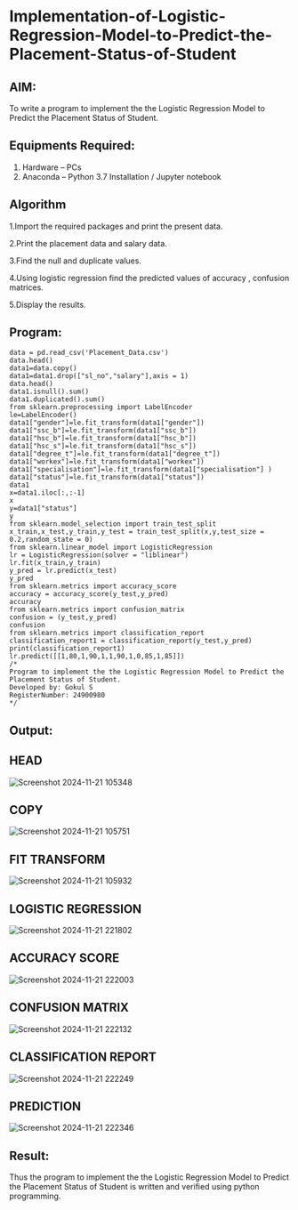 # Implementation-of-Logistic-Regression-Model-to-Predict-the-Placement-Status-of-Student

## AIM:
To write a program to implement the the Logistic Regression Model to Predict the Placement Status of Student.

## Equipments Required:
1. Hardware – PCs
2. Anaconda – Python 3.7 Installation / Jupyter notebook

## Algorithm
1.Import the required packages and print the present data.

2.Print the placement data and salary data.

3.Find the null and duplicate values.

4.Using logistic regression find the predicted values of accuracy , confusion matrices.

5.Display the results. 
  

## Program:
```import pandas as pd
data = pd.read_csv('Placement_Data.csv')
data.head()
data1=data.copy()
data1=data1.drop(["sl_no","salary"],axis = 1)
data.head()
data1.isnull().sum()
data1.duplicated().sum()
from sklearn.preprocessing import LabelEncoder
le=LabelEncoder()
data1["gender"]=le.fit_transform(data1["gender"])
data1["ssc_b"]=le.fit_transform(data1["ssc_b"])
data1["hsc_b"]=le.fit_transform(data1["hsc_b"])
data1["hsc_s"]=le.fit_transform(data1["hsc_s"])
data1["degree_t"]=le.fit_transform(data1["degree_t"])
data1["workex"]=le.fit_transform(data1["workex"])
data1["specialisation"]=le.fit_transform(data1["specialisation"] )     
data1["status"]=le.fit_transform(data1["status"])
data1 
x=data1.iloc[:,:-1]
x
y=data1["status"]
y
from sklearn.model_selection import train_test_split
x_train,x_test,y_train,y_test = train_test_split(x,y,test_size = 0.2,random_state = 0)
from sklearn.linear_model import LogisticRegression
lr = LogisticRegression(solver = "liblinear") 
lr.fit(x_train,y_train)
y_pred = lr.predict(x_test)
y_pred
from sklearn.metrics import accuracy_score
accuracy = accuracy_score(y_test,y_pred)
accuracy
from sklearn.metrics import confusion_matrix
confusion = (y_test,y_pred)
confusion
from sklearn.metrics import classification_report
classification_report1 = classification_report(y_test,y_pred)
print(classification_report1)
lr.predict([[1,80,1,90,1,1,90,1,0,85,1,85]])
/*
Program to implement the the Logistic Regression Model to Predict the Placement Status of Student.
Developed by: Gokul S
RegisterNumber: 24900980 
*/
```

## Output:
## HEAD
![Screenshot 2024-11-21 105348](https://github.com/user-attachments/assets/7bb7c013-1704-4a6a-bfb0-4c963a5cacd2)
## COPY
![Screenshot 2024-11-21 105751](https://github.com/user-attachments/assets/ea3b2ed7-b0e5-4770-8cf3-6598eee124df)
## FIT TRANSFORM
![Screenshot 2024-11-21 105932](https://github.com/user-attachments/assets/5f9c328d-6515-4f40-873f-213a168690e8)
## LOGISTIC REGRESSION
![Screenshot 2024-11-21 221802](https://github.com/user-attachments/assets/2ba73752-e46e-4ac0-a6b2-fce0f25cc31a)
## ACCURACY SCORE
![Screenshot 2024-11-21 222003](https://github.com/user-attachments/assets/4d412632-b5c3-4e0e-b3ed-d25864ab09ab)
## CONFUSION MATRIX
![Screenshot 2024-11-21 222132](https://github.com/user-attachments/assets/7a33a1f8-ed22-4d18-9aec-89006ede29a0)
## CLASSIFICATION REPORT
![Screenshot 2024-11-21 222249](https://github.com/user-attachments/assets/d03e44a9-fa19-42fe-ab1f-449f268d939c)
## PREDICTION
![Screenshot 2024-11-21 222346](https://github.com/user-attachments/assets/306dca53-8c97-4d40-ad45-3b204335e0a3)



## Result:
Thus the program to implement the the Logistic Regression Model to Predict the Placement Status of Student is written and verified using python programming.

